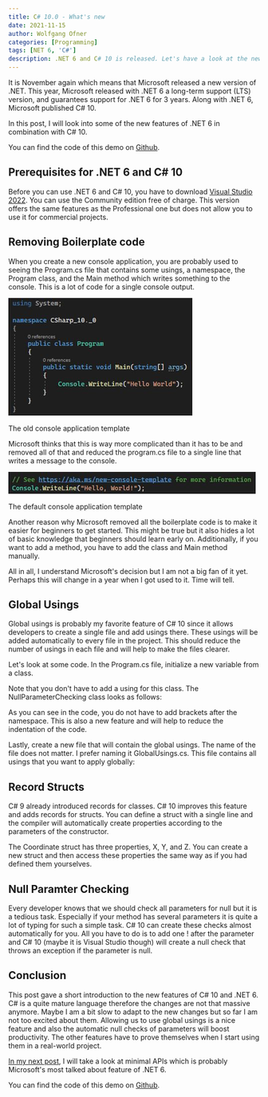 ```yaml
---
title: C# 10.0 - What's new
date: 2021-11-15
author: Wolfgang Ofner
categories: [Programming]
tags: [NET 6, 'C#']
description: .NET 6 and C# 10 is released. Let's have a look at the new features and how they can make the life of developers easier.
---
```


It is November again which means that Microsoft released a new version of .NET. This year, Microsoft released with .NET 6 a long-term support (LTS) version, and guarantees support for .NET 6 for 3 years. Along with .NET 6, Microsoft published C# 10.

In this post, I will look into some of the new features of .NET 6 in combination with C# 10.

You can find the code of this demo on <a href="https://github.com/WolfgangOfner/CSharp-10.0" target="_blank" rel="noopener noreferrer">Github</a>.

## Prerequisites for .NET 6 and C# 10

Before you can use .NET 6 and C# 10, you have to download <a href="https://visualstudio.microsoft.com/downloads/" target="_blank" rel="noopener noreferrer">Visual Studio 2022</a>. You can use the Community edition free of charge. This version offers the same features as the Professional one but does not allow you to use it for commercial projects.

## Removing Boilerplate code

When you create a new console application, you are probably used to seeing the Program.cs file that contains some usings, a namespace, the Program class, and the Main method which writes something to the console. This is a lot of code for a single console output. 

<div class="col-12 col-sm-10 aligncenter">
  <a href="/assets/img/posts/2021/11/The-old-console-application-template.jpg"><img loading="lazy" src="/assets/img/posts/2021/11/The-old-console-application-template.jpg" alt="The old console application template" /></a>
  
  <p>
   The old console application template
  </p>
</div>

Microsoft thinks that this is way more complicated than it has to be and removed all of that and reduced the program.cs file to a single line that writes a message to the console.

<div class="col-12 col-sm-10 aligncenter">
  <a href="/assets/img/posts/2021/11/The-default-console-application-template.jpg"><img loading="lazy" src="/assets/img/posts/2021/11/The-default-console-application-template.jpg" alt="The default console application template" /></a>
  
  <p>
   The default console application template
  </p>
</div>

Another reason why Microsoft removed all the boilerplate code is to make it easier for beginners to get started. This might be true but it also hides a lot of basic knowledge that beginners should learn early on. Additionally, if you want to add a method, you have to add the class and Main method manually. 

All in all, I understand Microsoft's decision but I am not a big fan of it yet. Perhaps this will change in a year when I got used to it. Time will tell.

## Global Usings

Global usings is probably my favorite feature of C# 10 since it allows developers to create a single file and add usings there. These usings will be added automatically to every file in the project. This should reduce the number of usings in each file and will help to make the files clearer.

Let's look at some code. In the Program.cs file, initialize a new variable from a class.

<script src="https://gist.github.com/WolfgangOfner/49706d00e6fb9ee14c4f40803d799eaa.js"></script>

Note that you don't have to add a using for this class. The NullParameterChecking class looks as follows:

<script src="https://gist.github.com/WolfgangOfner/9325762261a9576c3e8ad40f01d2c0c0.js"></script>

As you can see in the code, you do not have to add brackets after the namespace. This is also a new feature and will help to reduce the indentation of the code.

Lastly, create a new file that will contain the global usings. The name of the file does not matter. I prefer naming it GlobalUsings.cs. This file contains all usings that you want to apply globally:

<script src="https://gist.github.com/WolfgangOfner/f4f987401699825275c2628bb7d38154.js"></script>

## Record Structs

C# 9 already introduced records for classes. C# 10 improves this feature and adds records for structs. You can define a struct with a single line and the compiler will automatically create properties according to the parameters of the constructor.

<script src="https://gist.github.com/WolfgangOfner/7629b8d46802b3591c337a5b91eb6e29.js"></script>

The Coordinate struct has three properties, X, Y, and Z. You can create a new struct and then access these properties the same way as if you had defined them yourselves.

<script src="https://gist.github.com/WolfgangOfner/19f07e7d8daa56cadfd5080d0585c175.js"></script>

## Null Paramter Checking

Every developer knows that we should check all parameters for null but it is a tedious task. Especially if your method has several parameters it is quite a lot of typing for such a simple task. C# 10 can create these checks almost automatically for you. All you have to do is to add one ! after the parameter and C# 10 (maybe it is Visual Studio though) will create a null check that throws an exception if the parameter is null.

<script src="https://gist.github.com/WolfgangOfner/cec0e8146a059808456becf5018804e7.js"></script>

## Conclusion

This post gave a short introduction to the new features of C# 10 and .NET 6. C# is a quite mature language therefore the changes are not that massive anymore. Maybe I am a bit slow to adapt to the new changes but so far I am not too excited about them. Allowing us to use global usings is a nice feature and also the automatic null checks of parameters will boost productivity. The other features have to prove themselves when I start using them in a real-world project. 

[In my next post](/net-6-minimal-apis-getting-started), I will take a look at minimal APIs which is probably Microsoft's most talked about feature of .NET 6. 

You can find the code of this demo on <a href="https://github.com/WolfgangOfner/CSharp-10.0" target="_blank" rel="noopener noreferrer">Github</a>.